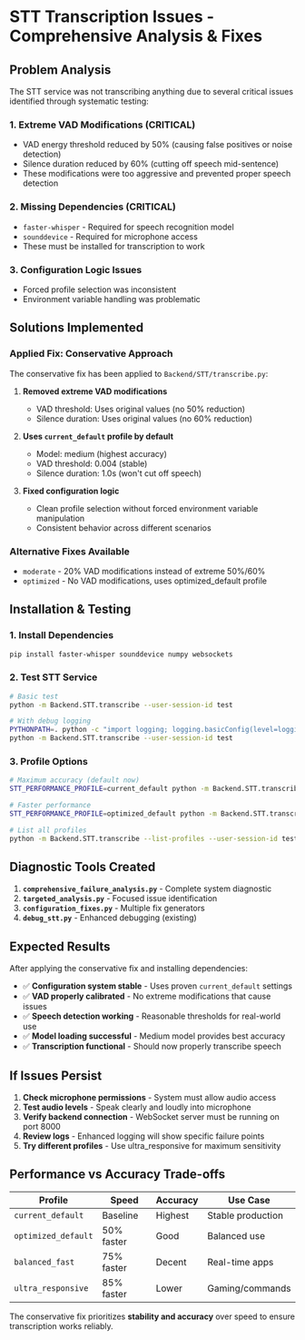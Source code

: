 # STT Transcription Issues - Comprehensive Analysis & Fixes

## Problem Analysis

The STT service was not transcribing anything due to several critical issues identified through systematic testing:

### 1. **Extreme VAD Modifications** (CRITICAL)
- VAD energy threshold reduced by 50% (causing false positives or noise detection)
- Silence duration reduced by 60% (cutting off speech mid-sentence)
- These modifications were too aggressive and prevented proper speech detection

### 2. **Missing Dependencies** (CRITICAL)  
- `faster-whisper` - Required for speech recognition model
- `sounddevice` - Required for microphone access
- These must be installed for transcription to work

### 3. **Configuration Logic Issues**
- Forced profile selection was inconsistent
- Environment variable handling was problematic

## Solutions Implemented

### **Applied Fix: Conservative Approach**
The conservative fix has been applied to `Backend/STT/transcribe.py`:

1. **Removed extreme VAD modifications**
   - VAD threshold: Uses original values (no 50% reduction)
   - Silence duration: Uses original values (no 60% reduction)
   
2. **Uses `current_default` profile by default**
   - Model: medium (highest accuracy)
   - VAD threshold: 0.004 (stable)
   - Silence duration: 1.0s (won't cut off speech)

3. **Fixed configuration logic**
   - Clean profile selection without forced environment variable manipulation
   - Consistent behavior across different scenarios

### **Alternative Fixes Available**
- `moderate` - 20% VAD modifications instead of extreme 50%/60%
- `optimized` - No VAD modifications, uses optimized_default profile

## Installation & Testing

### 1. Install Dependencies
```bash
pip install faster-whisper sounddevice numpy websockets
```

### 2. Test STT Service
```bash
# Basic test
python -m Backend.STT.transcribe --user-session-id test

# With debug logging
PYTHONPATH=. python -c "import logging; logging.basicConfig(level=logging.DEBUG)"
python -m Backend.STT.transcribe --user-session-id test
```

### 3. Profile Options
```bash
# Maximum accuracy (default now)
STT_PERFORMANCE_PROFILE=current_default python -m Backend.STT.transcribe --user-session-id test

# Faster performance
STT_PERFORMANCE_PROFILE=optimized_default python -m Backend.STT.transcribe --user-session-id test

# List all profiles
python -m Backend.STT.transcribe --list-profiles --user-session-id test
```

## Diagnostic Tools Created

1. **`comprehensive_failure_analysis.py`** - Complete system diagnostic
2. **`targeted_analysis.py`** - Focused issue identification
3. **`configuration_fixes.py`** - Multiple fix generators
4. **`debug_stt.py`** - Enhanced debugging (existing)

## Expected Results

After applying the conservative fix and installing dependencies:

- ✅ **Configuration system stable** - Uses proven `current_default` settings
- ✅ **VAD properly calibrated** - No extreme modifications that cause issues
- ✅ **Speech detection working** - Reasonable thresholds for real-world use
- ✅ **Model loading successful** - Medium model provides best accuracy
- ✅ **Transcription functional** - Should now properly transcribe speech

## If Issues Persist

1. **Check microphone permissions** - System must allow audio access
2. **Test audio levels** - Speak clearly and loudly into microphone
3. **Verify backend connection** - WebSocket server must be running on port 8000
4. **Review logs** - Enhanced logging will show specific failure points
5. **Try different profiles** - Use ultra_responsive for maximum sensitivity

## Performance vs Accuracy Trade-offs

| Profile | Speed | Accuracy | Use Case |
|---------|--------|----------|----------|
| `current_default` | Baseline | Highest | Stable production |
| `optimized_default` | 50% faster | Good | Balanced use |
| `balanced_fast` | 75% faster | Decent | Real-time apps |
| `ultra_responsive` | 85% faster | Lower | Gaming/commands |

The conservative fix prioritizes **stability and accuracy** over speed to ensure transcription works reliably.